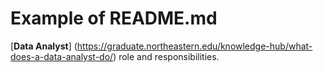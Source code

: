 # Example of README.md

[**Data Analyst**] (https://graduate.northeastern.edu/knowledge-hub/what-does-a-data-analyst-do/) role and responsibilities.
